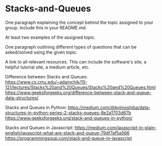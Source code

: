 # Stacks-and-Queues


One paragraph explaining the concept behind the topic assigned to your group. Include this in your README.md.




At least two examples of the assigned topic.




One paragraph outlining different types of questions that can be asked/solved using the given topic.




A link to all relevant resources. This can include the software's site, a helpful tutorial site, a medium article, etc.

Difference between Stacks and Queues:
https://www.cs.cmu.edu/~adamchik/15-121/lectures/Stacks%20and%20Queues/Stacks%20and%20Queues.html
https://www.geeksforgeeks.org/difference-between-stack-and-queue-data-structures/

Stacks and Queues in Python:
https://medium.com/@kojinoshiba/data-structures-in-python-series-2-stacks-queues-8e2a1703d67b
https://www.geeksforgeeks.org/stack-and-queues-in-python/

Stacks and Queues in Javascript:
https://medium.com/javascript-in-plain-english/javascript-what-are-stack-and-queue-79df7af5a566
https://programmingsoup.com/stack-and-queue-in-javascript
